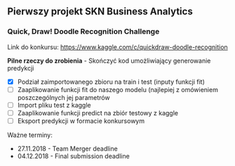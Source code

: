 ## Pierwszy projekt SKN Business Analytics
### Quick, Draw! Doodle Recognition Challenge

Link do konkursu: https://www.kaggle.com/c/quickdraw-doodle-recognition

**Pilne rzeczy do zrobienia** - Skończyć kod umożliwiający generowanie predykcji
- [x] Podział zaimportowanego zbioru na train i test (inputy funkcji fit)
- [ ] Zaaplikowanie funkcji fit do naszego modelu (najlepiej z omówieniem poszczególnych jej parametrów
- [ ] Import pliku test z kaggle 
- [ ] Zaaplikowanie funkcji predict na zbiór testowy z kaggle
- [ ] Eksport predykcji w formacie konkursowym

Ważne terminy:
- 27.11.2018 - Team Merger deadline
- 04.12.2018 - Final submission deadline
